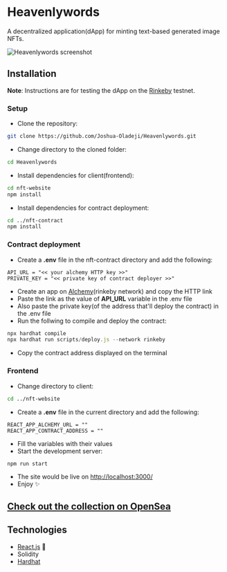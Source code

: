 # Heavenlywords
A decentralized application(dApp) for minting text-based generated image NFTs.

![Heavenlywords screenshot](https://user-images.githubusercontent.com/53357470/147779552-3751e412-0a98-46b0-9c63-a374ef39122d.png)

## Installation
**Note**: Instructions are for testing the dApp on the [Rinkeby](https://www.rinkeby.io/) testnet.

### Setup
- Clone the repository:
```bash
git clone https://github.com/Joshua-Oladeji/Heavenlywords.git
```
- Change directory to the cloned folder:
```bash
cd Heavenlywords
```
- Install dependencies for client(frontend):
```bash
cd nft-website
npm install
```
- Install dependencies for contract deployment:
```bash
cd ../nft-contract
npm install
```

### Contract deployment
- Create a **.env** file in the nft-contract directory and add the following:
```
API_URL = "<< your alchemy HTTP key >>"
PRIVATE_KEY = "<< private key of contract deployer >>"
```
- Create an app on [Alchemy](https://www.alchemy.com/)(rinkeby network) and copy the HTTP link
- Paste the link as the value of **API_URL** variable in the .env file
- Also paste the private key(of the address that'll deploy the contract) in the .env file
- Run the follwing to compile and deploy the contract:
```javascript
npx hardhat compile
npx hardhat run scripts/deploy.js --network rinkeby
```
- Copy the contract address displayed on the terminal

### Frontend
- Change directory to client:
```bash
cd ../nft-website
```
- Create a **.env** file in the current directory and add the following:
```
REACT_APP_ALCHEMY_URL = ""
REACT_APP_CONTRACT_ADDRESS = ""
```
- Fill the variables with their values
- Start the development server:
```bash
npm run start
```
- The site would be live on [http://localhost:3000/](http://localhost:3000/)
- Enjoy ✨

## [Check out the collection on OpenSea](https://opensea.io/collection/heavenlywords)

## Technologies
- [React.js](https://reactjs.org/) 💙
- Solidity
- [Hardhat](https://hardhat.org/)